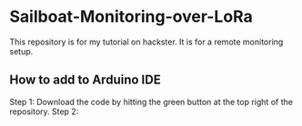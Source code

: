 # Sailboat-Monitoring-over-LoRa
This repository is for my tutorial on hackster.  It is for a remote monitoring setup.


## How to add to Arduino IDE

Step 1: Download the code by hitting the green button at the top right of the repository.
Step 2: 
